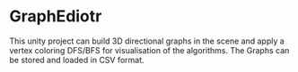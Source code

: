 # GraphEdiotr
 This unity project can build 3D directional graphs in the scene and apply a vertex coloring DFS/BFS for visualisation of the algorithms.
 The Graphs can be stored and loaded in CSV format. 
